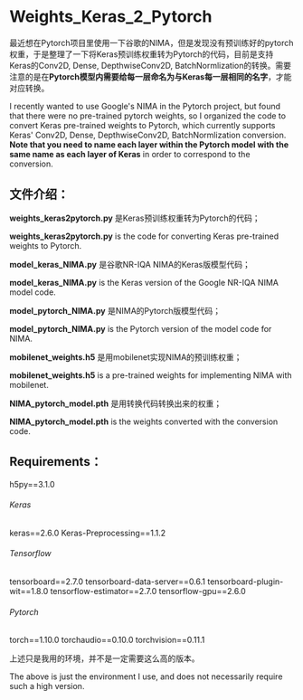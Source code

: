 # Weights_Keras_2_Pytorch

最近想在Pytorch项目里使用一下谷歌的NIMA，但是发现没有预训练好的pytorch权重，于是整理了一下将Keras预训练权重转为Pytorch的代码，目前是支持Keras的Conv2D, Dense, DepthwiseConv2D, BatchNormlization的转换。需要注意的是在**Pytorch模型内需要给每一层命名为与Keras每一层相同的名字**，才能对应转换。

I recently wanted to use Google's NIMA in the Pytorch project, but found that there were no pre-trained pytorch weights, so I organized the code to convert Keras pre-trained weights to Pytorch, which currently supports Keras' Conv2D, Dense, DepthwiseConv2D, BatchNormlization conversion. **Note that you need to name each layer within the Pytorch model with the same name as each layer of Keras** in order to correspond to the conversion.

## 文件介绍：

**weights_keras2pytorch.py** 是Keras预训练权重转为Pytorch的代码；

**weights_keras2pytorch.py** is the code for converting Keras pre-trained weights to Pytorch.



**model_keras_NIMA.py** 是谷歌NR-IQA NIMA的Keras版模型代码；

**model_keras_NIMA.py** is the Keras version of the Google NR-IQA NIMA model code.



**model_pytorch_NIMA.py** 是NIMA的Pytorch版模型代码；

**model_pytorch_NIMA.py** is the Pytorch version of the model code for NIMA.



**mobilenet_weights.h5** 是用mobilenet实现NIMA的预训练权重；

**mobilenet_weights.h5** is a pre-trained weights for implementing NIMA with mobilenet.



**NIMA_pytorch_model.pth** 是用转换代码转换出来的权重；

**NIMA_pytorch_model.pth** is the weights converted with the conversion code.



## Requirements：

h5py==3.1.0

###### Keras

keras==2.6.0
Keras-Preprocessing==1.1.2

###### Tensorflow

tensorboard==2.7.0
tensorboard-data-server==0.6.1
tensorboard-plugin-wit==1.8.0
tensorflow-estimator==2.7.0
tensorflow-gpu==2.6.0

###### Pytorch

torch==1.10.0
torchaudio==0.10.0
torchvision==0.11.1



上述只是我用的环境，并不是一定需要这么高的版本。

The above is just the environment I use, and does not necessarily require such a high version.
